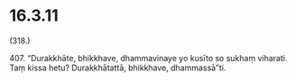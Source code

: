 # 16.3.11

(318.)

407\. “Durakkhāte, bhikkhave, dhammavinaye yo kusīto so sukhaṃ viharati. Taṃ kissa hetu? Durakkhātattā, bhikkhave, dhammassā”ti.
